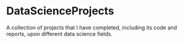 # DataScienceProjects

A collection of projects that I have completed, including its code and reports, upon different data science fields.  
